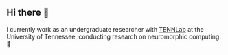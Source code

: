 ## Hi there 👋
I currently work as an undergraduate researcher with [TENNLab](https://neuromorphic.eecs.utk.edu/) at the University of Tennessee, conducting research on neuromorphic computing. 🧠

<!--
**danielmallett/danielmallett** is a ✨ _special_ ✨ repository because its `README.md` (this file) appears on your GitHub profile.

Here are some ideas to get you started:

- 🔭 I’m currently working on ...
- 🌱 I’m currently learning ...
- 👯 I’m looking to collaborate on ...
- 🤔 I’m looking for help with ...
- 💬 Ask me about ...
- 📫 How to reach me: ...
- 😄 Pronouns: ...
- ⚡ Fun fact: ...
-->
